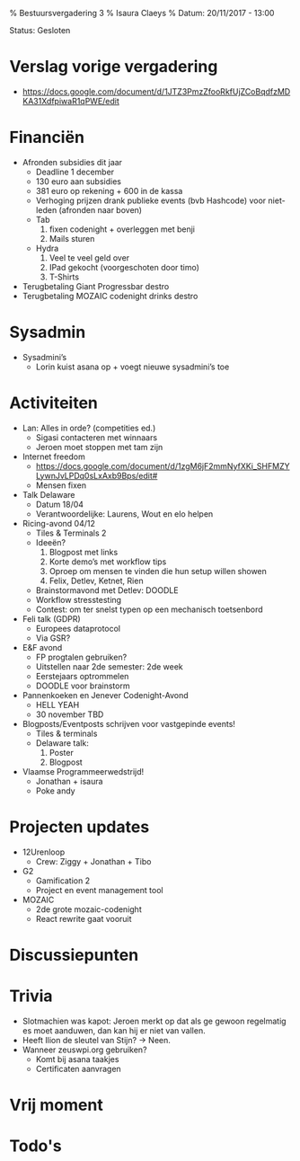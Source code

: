 % Bestuursvergadering 3
% Isaura Claeys
% Datum: 20/11/2017 - 13:00 

Status: Gesloten

# Verslag vorige vergadering

-   <https://docs.google.com/document/d/1JTZ3PmzZfooRkfUjZCoBqdfzMDKA31XdfpiwaR1qPWE/edit>

# Financiën

-   Afronden subsidies dit jaar
    -   Deadline 1 december
    -   130 euro aan subsidies
    -   381 euro op rekening + 600 in de kassa
    -   Verhoging prijzen drank publieke events (bvb Hashcode) voor niet-leden (afronden naar boven)
    -   Tab
        1.  fixen codenight + overleggen met benji
        2.  Mails sturen
    -   Hydra
        1.  Veel te veel geld over
        2.  IPad gekocht (voorgeschoten door timo)
        3.  T-Shirts
-   Terugbetaling Giant Progressbar destro
-   Terugbetaling MOZAIC codenight drinks destro

# Sysadmin

-   Sysadmini’s
    -   Lorin kuist asana op + voegt nieuwe sysadmini’s toe

# Activiteiten

-   Lan: Alles in orde? (competities ed.)
    -   Sigasi contacteren met winnaars
    -   Jeroen moet stoppen met tam zijn
-   Internet freedom
    -   <https://docs.google.com/document/d/1zgM6jF2mmNyfXKi_SHFMZYLywnJvLPDq0sLxAxb9Bps/edit#>
    -   Mensen fixen
-   Talk Delaware
    -   Datum 18/04
    -   Verantwoordelijke: Laurens, Wout en elo helpen
-   Ricing-avond 04/12
    -   Tiles & Terminals 2
    -   Ideeën?
        1.  Blogpost met links
        2.  Korte demo’s met workflow tips
        3.  Oproep om mensen te vinden die hun setup willen showen
        4.  Felix, Detlev, Ketnet, Rien
    -   Brainstormavond met Detlev: DOODLE
    -   Workflow stresstesting
    -   Contest: om ter snelst typen op een mechanisch toetsenbord
-   Feli talk (GDPR)
    -   Europees dataprotocol
    -   Via GSR?
-   E&F avond
    -   FP progtalen gebruiken?
    -   Uitstellen naar 2de semester: 2de week
    -   Eerstejaars optrommelen
    -   DOODLE voor brainstorm
-   Pannenkoeken en Jenever Codenight-Avond
    -   HELL YEAH
    -   30 november TBD
-   Blogposts/Eventposts schrijven voor vastgepinde events!
    -   Tiles & terminals
    -   Delaware talk: 
        1.  Poster
        2.  Blogpost 
-   Vlaamse Programmeerwedstrijd!
    -   Jonathan + isaura
    -   Poke andy

# Projecten updates

-   12Urenloop
    -   Crew: Ziggy + Jonathan + Tibo
-   G2
    -   Gamification 2
    -   Project en event management tool
-   MOZAIC
    -   2de grote mozaic-codenight
    -   React rewrite gaat vooruit

# Discussiepunten

# Trivia

-   Slotmachien was kapot: Jeroen merkt op dat als ge gewoon regelmatig es moet aanduwen, dan kan hij er niet van vallen.
-   Heeft Ilion de sleutel van Stijn? -> Neen.
-   Wanneer zeuswpi.org gebruiken? 
    -   Komt bij asana taakjes
    -   Certificaten aanvragen

# Vrij moment

# Todo's
